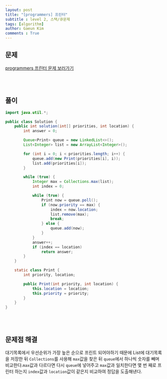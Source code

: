 ```yaml
---
layout: post
title: "[programmers] 프린터"
subtitle : level 2, 스택/큐문제
tags: [algorithm]
author: Gaeun Kim
comments : True
---
```


<h2>문제</h2>

[programmers 프린터 문제 보러가기](https://programmers.co.kr/learn/courses/30/lessons/42587)

<br><br>

<h2>풀이</h2>

```java
import java.util.*;

public class Solution {
	public int solution(int[] priorities, int location) {
		int answer = 0;

		Queue<Print> queue = new LinkedList<>();
		List<Integer> list = new ArrayList<Integer>();

		for (int i = 0; i < priorities.length; i++) {
			queue.add(new Print(priorities[i], i));
			list.add(priorities[i]);
		}

		while (true) {
			Integer max = Collections.max(list);
			int index = 0;

			while (true) {
				Print now = queue.poll();
				if (now.priority == max) {
					index = now.location;
					list.remove(max);
					break;
				} else {
					queue.add(now);
				}
            }
			answer++;
			if (index == location)
				return answer;
		}
	}

	static class Print {
		int priority, location;

		public Print(int priority, int location) {
			this.location = location;
			this.priority = priority;
		}
	}
}
```

<br><br>

<h2>문제점 해결</h2>

대기목록에서 우선순위가 가장 높은 순으로 프린트 되어야하기 때문에 List에 대기목록을 저장한 뒤 `Collections`를 사용해 `max`값을 찾은 뒤 `queue`에서 하나씩 숫자를 빼며 비교한다.`max`값과 다르다면 다시 `queue`에 넣어주고 `max`값과 일치한다면 몇 번 째로 프린터 하는지 `index`값과 `location`값이 같은지 비교하여 정답을 도출해낸다.

